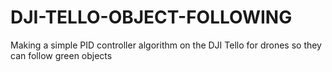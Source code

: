# DJI-TELLO-OBJECT-FOLLOWING
Making a simple PID controller algorithm on the DJI Tello for drones so they can follow green objects

